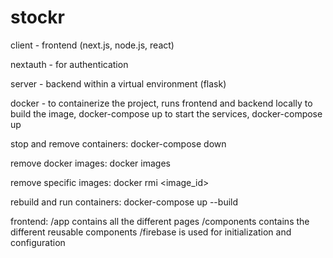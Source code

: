 # stockr
client - frontend (next.js, node.js, react)

nextauth - for authentication

server - backend within a virtual environment (flask)

docker - to containerize the project, runs frontend and backend locally
to build the image, docker-compose up
to start the services, docker-compose up

stop and remove containers: docker-compose down

remove docker images: docker images

remove specific images: docker rmi <image_id>

rebuild and run containers: docker-compose up --build


frontend:
/app contains all the different pages
/components contains the different reusable components
/firebase is used for initialization and configuration